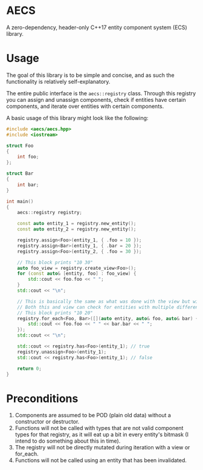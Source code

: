 # AECS
A zero-dependency, header-only C++17 entity component system (ECS) library.

# Usage
The goal of this library is to be simple and concise, and as such the functionality is relatively self-explanatory.

The entire public interface is the ```aecs::registry``` class. Through this registry you can assign and unassign components, check if entities have certain components, and iterate over entities with certain components.

A basic usage of this library might look like the following:

```cpp
#include <aecs/aecs.hpp>
#include <iostream>

struct Foo
{
    int foo;
};

struct Bar
{
    int bar;
}

int main()
{
    aecs::registry registry;

    const auto entity_1 = registry.new_entity();
    const auto entity_2 = registry.new_entity();

    registry.assign<Foo>(entity_1, { .foo = 10 });
    registry.assign<Bar>(entity_1, { .bar = 20 });
    registry.assign<Foo>(entity_2, { .foo = 30 });

    // This block prints "10 30"
    auto foo_view = registry.create_view<Foo>();
    for (const auto& [entity, foo] : foo_view) {
        std::cout << foo.foo << " ";
    }
    std::cout << "\n";

    // This is basically the same as what was done with the view but with lambda syntax
    // Both this and view can check for entities with multiple different component types
    // This block prints "10 20"
    registry.for_each<Foo, Bar>([](auto entity, auto& foo, auto& bar) {
        std::cout << foo.foo << " " << bar.bar << " ";
    });
    std::cout << "\n";

    std::cout << registry.has<Foo>(entity_1); // true
    registry.unassign<Foo>(entity_1);
    std::cout << registry.has<Foo>(entity_1); // false

    return 0;
}
```

# Preconditions
1. Components are assumed to be POD (plain old data) without a constructor or destructor.
2. Functions will not be called with types that are not valid component types for that registry, as it will eat up a bit in every entity's bitmask (I intend to do something about this in time).
3. The registry will not be directly mutated during iteration with a view or for_each.
4. Functions will not be called using an entity that has been invalidated.
